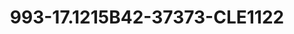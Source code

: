 ---
title: 993-17.1215B42-37373-CLE1122
image: 993-17.1215B42-37373-CLE1122.jpg
brand: classic-collection
layout: vestito
---